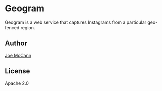 Geogram
=====

Geogram is a web service that captures Instagrams from a particular geo-fenced region.

Author
----
[Joe McCann][1]

License
----

Apache 2.0

[1]: https://twitter.com/joemccann
